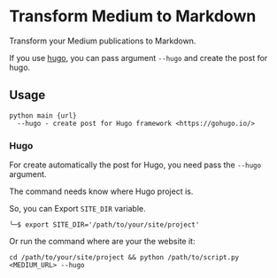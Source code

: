 # Transform Medium to Markdown

Transform your Medium publications to Markdown.

If you use [hugo](http://gohugo.io), you can pass argument `--hugo` and create the post for hugo.

## Usage

```
python main {url}
  --hugo - create post for Hugo framework <https://gohugo.io/>
```

### Hugo

For create automatically the post for Hugo, you need pass the `--hugo` argument.

The command needs know where Hugo project is.

So, you can Export `SITE_DIR` variable.
```
╰─$ export SITE_DIR='/path/to/your/site/project'
```

Or run the command where are your the website it:
```
cd /path/to/your/site/project && python /path/to/script.py <MEDIUM_URL> --hugo
```
